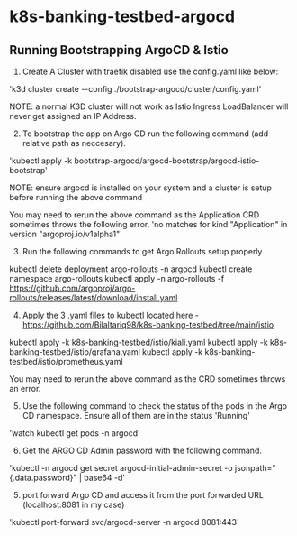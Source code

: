 # k8s-banking-testbed-argocd

## Running Bootstrapping ArgoCD & Istio

1. Create A Cluster with traefik disabled use the config.yaml like below:

'k3d cluster create --config ./bootstrap-argocd/cluster/config.yaml' 

NOTE: a normal K3D cluster will not work as Istio Ingress LoadBalancer will never get assigned an IP Address. 

2. To bootstrap the app on Argo CD run the following command (add relative path as neccesary). 

'kubectl apply -k bootstrap-argocd/argocd-bootstrap/argocd-istio-bootstrap'

NOTE: ensure argocd is installed on your system and a cluster is setup before running the above command

You may need to rerun the above command as the Application CRD sometimes throws the following error.
'no matches for kind "Application" in version "argoproj.io/v1alpha1"'

3. Run the following commands to get Argo Rollouts setup properly 

kubectl delete deployment argo-rollouts -n argocd 
kubectl create namespace argo-rollouts
kubectl apply -n argo-rollouts -f https://github.com/argoproj/argo-rollouts/releases/latest/download/install.yaml

4. Apply the 3 .yaml files to kubectl located here - https://github.com/Bilaltariq98/k8s-banking-testbed/tree/main/istio

kubectl apply -k k8s-banking-testbed/istio/kiali.yaml
kubectl apply -k k8s-banking-testbed/istio/grafana.yaml
kubectl apply -k k8s-banking-testbed/istio/prometheus.yaml


You may need to rerun the above command as the CRD sometimes throws an error.


5. Use the following command to check the status of the pods in the Argo CD namespace. Ensure all of them are in the status 'Running'

'watch kubectl get pods -n argocd'

6. Get the ARGO CD Admin password with the following command.

'kubectl -n argocd get secret argocd-initial-admin-secret -o jsonpath="{.data.password}" | base64 -d'


5. port forward Argo CD and access it from the port forwarded URL (localhost:8081 in my case) 

'kubectl port-forward svc/argocd-server -n argocd 8081:443'
